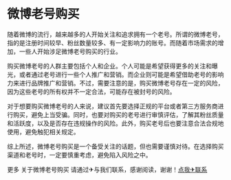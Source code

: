 # 微博老号购买

随着微博的流行，越来越多的人开始关注和追求拥有一个老号。所谓的微博老号，指的是注册时间较早、粉丝数量较多、有一定影响力的账号。而随着市场需求的增加，一些人开始涉足微博老号购买的行业。

购买微博老号的人群主要包括个人和企业。个人可能是希望获得更多的关注和曝光，或者通过老号进行一些个人推广和营销。而企业则可能是希望借助老号的影响力来进行品牌推广和营销。不过，需要注意的是，购买微博老号存在一定的风险，因为这些老号的所有权并不一定合法，可能存在被封号的风险。

对于想要购买微博老号的人来说，建议首先要选择正规的平台或者第三方服务商进行购买，避免上当受骗。同时，也要对购买的老号进行审慎评估，了解其粉丝质量和活跃度，以及是否存在违规操作的风险。此外，购买老号后也要注意合法合规地使用，避免触犯相关规定。

综上所述，微博老号购买是一个备受关注的话题，但也需要谨慎对待。在选择购买渠道和老号时，一定要慎重考虑，避免陷入风险之中。

更多 关于微博老号购买 请通过✈与我们联系，感谢阅读，谢谢！[点我✈联系](https://c.k02.cc)